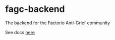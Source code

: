 # fagc-backend

The backend for the Factorio Anti-Grief community

See docs [here](https://www.getpostman.com/collections/ecb4e50a3be545faf613)
